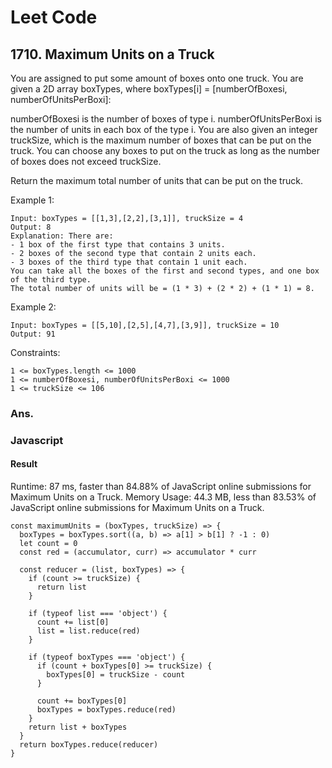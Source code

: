 # Leet Code

## 1710. Maximum Units on a Truck

You are assigned to put some amount of boxes onto one truck. You are given a 2D array boxTypes, where boxTypes[i] = [numberOfBoxesi, numberOfUnitsPerBoxi]:

numberOfBoxesi is the number of boxes of type i.
numberOfUnitsPerBoxi is the number of units in each box of the type i.
You are also given an integer truckSize, which is the maximum number of boxes that can be put on the truck. You can choose any boxes to put on the truck as long as the number of boxes does not exceed truckSize.

Return the maximum total number of units that can be put on the truck.


Example 1:
```
Input: boxTypes = [[1,3],[2,2],[3,1]], truckSize = 4
Output: 8
Explanation: There are:
- 1 box of the first type that contains 3 units.
- 2 boxes of the second type that contain 2 units each.
- 3 boxes of the third type that contain 1 unit each.
You can take all the boxes of the first and second types, and one box of the third type.
The total number of units will be = (1 * 3) + (2 * 2) + (1 * 1) = 8.
```
Example 2:
```
Input: boxTypes = [[5,10],[2,5],[4,7],[3,9]], truckSize = 10
Output: 91
```
 

Constraints:
```
1 <= boxTypes.length <= 1000
1 <= numberOfBoxesi, numberOfUnitsPerBoxi <= 1000
1 <= truckSize <= 106
```

### Ans.

### Javascript

#### Result
Runtime: 87 ms, faster than 84.88% of JavaScript online submissions for Maximum Units on a Truck.
Memory Usage: 44.3 MB, less than 83.53% of JavaScript online submissions for Maximum Units on a Truck.

```
const maximumUnits = (boxTypes, truckSize) => {
  boxTypes = boxTypes.sort((a, b) => a[1] > b[1] ? -1 : 0)
  let count = 0
  const red = (accumulator, curr) => accumulator * curr

  const reducer = (list, boxTypes) => {
    if (count >= truckSize) {
      return list
    }

    if (typeof list === 'object') {
      count += list[0]
      list = list.reduce(red)
    }

    if (typeof boxTypes === 'object') {
      if (count + boxTypes[0] >= truckSize) {
        boxTypes[0] = truckSize - count
      }

      count += boxTypes[0]
      boxTypes = boxTypes.reduce(red)
    }
    return list + boxTypes
  }
  return boxTypes.reduce(reducer)
}
```

